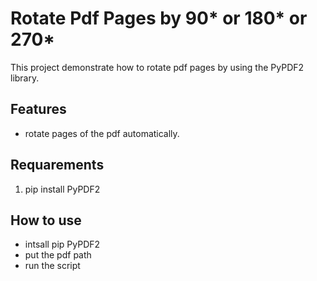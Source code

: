 # Rotate Pdf Pages by  90* or 180* or 270* 

This project demonstrate how to rotate pdf pages by using the PyPDF2 library.

## Features 
 
 * rotate pages of the pdf automatically.


## Requarements

1. pip install PyPDF2

## How to use 
 * intsall pip PyPDF2
 * put the pdf path 
 * run the script 
